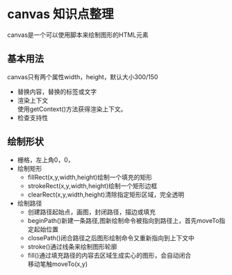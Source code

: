 # canvas 知识点整理
canvas是一个可以使用脚本来绘制图形的HTML元素

## 基本用法
canvas只有两个属性width，height，默认大小300/150
+ 替换内容，<canvas>替换的标签或文字</canvas>
+ 渲染上下文  
使用getContext()方法获得渲染上下文。
+ 检查支持性

## 绘制形状
+ 栅格，左上角0，0，
+ 绘制矩形
	+ fillRect(x,y,width,height)绘制一个填充的矩形
	+ strokeRect(x,y,width,height)绘制一个矩形边框
	+ clearRect(x,y,width,height)清除指定矩形区域，完全透明
+ 绘制路径
	+ 创建路径起始点，画图，封闭路径，描边或填充
	+ beginPath()新建一条路径,图新绘制命令被指向到路径上，首先moveTo指定起始位置
	+ closePath()闭合路径之后图形绘制命令又重新指向到上下文中
	+ stroke()通过线条来绘制图形轮廓
	+ fill()通过填充路径的内容去区域生成实心的图形，会自动闭合  
	移动笔触moveTo(x,y)